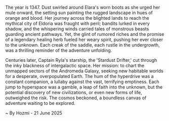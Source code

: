 
The year is 1347.  Dust swirled around Elara's worn boots as she urged her mule onward, the setting sun painting the rugged landscape in hues of orange and blood.  Her journey across the blighted lands to reach the mythical city of Eldoria was fraught with peril; bandits lurked in every shadow, and the whispering winds carried tales of monstrous beasts guarding ancient pathways. Yet, the glint of rumored riches and the promise of a legendary healing herb fueled her weary spirit, pushing her ever closer to the unknown.  Each creak of the saddle, each rustle in the undergrowth, was a thrilling reminder of the adventure unfolding.


Centuries later, Captain Ryla's starship, the 'Stardust Drifter,' cut through the inky blackness of intergalactic space.  Her mission: to chart the unmapped sectors of the Andromeda Galaxy, seeking new habitable worlds for a desperate, overpopulated Earth.  The hum of the hyperdrive was a constant companion, a lullaby against the vast, terrifying emptiness.  Each jump to hyperspace was a gamble, a leap of faith into the unknown, but the potential discovery of new civilizations, or even new forms of life, outweighed the risk. The cosmos beckoned, a boundless canvas of adventure waiting to be explored.

~ By Hozmi - 21 June 2025
